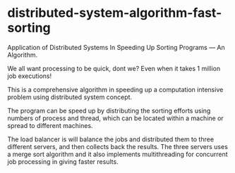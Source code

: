 # distributed-system-algorithm-fast-sorting
Application of Distributed Systems In Speeding Up Sorting Programs — An Algorithm.

We all want processing to be quick, dont we? Even when it takes 1 million job executions!

This is a comprehensive algorithm in speeding up a computation intensive problem using distributed system concept.

The program can be speed up by distributing the sorting efforts using numbers of process and thread, which can be located within a machine or spread to different machines. 

The load balancer is will balance the jobs and distributed them to three different servers, and then collects back the results. 
The three servers uses a merge sort algorithm and it also implements multithreading for concurrent job processing in giving faster results.
